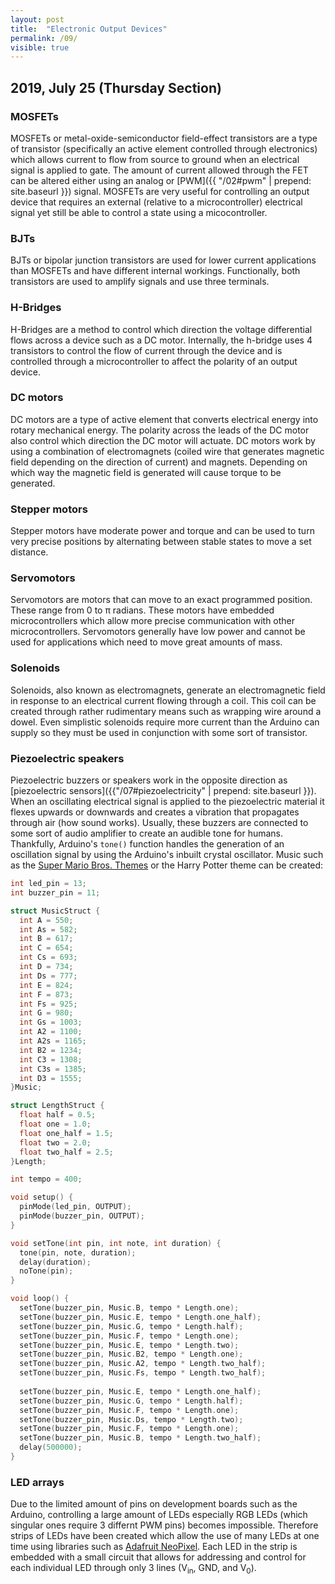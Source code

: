 ```yaml
---
layout: post
title:  "Electronic Output Devices"
permalink: /09/
visible: true
---
```


## 2019, July 25 (Thursday Section)

### MOSFETs
MOSFETs or metal-oxide-semiconductor field-effect transistors are a type of transistor (specifically an active element controlled through electronics) which allows current to flow from source to ground when an electrical signal is applied to gate. The amount of current allowed through the FET can be altered either using an analog or [PWM]({{ "/02#pwm" | prepend: site.baseurl }}) signal. MOSFETs are very useful for controlling an output device that requires an external (relative to a microcontroller) electrical signal yet still be able to control a state using a micocontroller.

### BJTs
BJTs or bipolar junction transistors are used for lower current applications than MOSFETs and have different internal workings. Functionally, both transistors are used to amplify signals and use three terminals.

### H-Bridges
H-Bridges are a method to control which direction the voltage differential flows across a device such as a DC motor. Internally, the h-bridge uses 4 transistors to control the flow of current through the device and is controlled through a microcontroller to affect the polarity of an output device.

### DC motors
DC motors are a type of active element that converts electrical energy into rotary mechanical energy. The polarity across the leads of the DC motor also control which direction the DC motor will actuate. DC motors work by using a combination of electromagnets (coiled wire that generates magnetic field depending on the direction of current) and magnets. Depending on which way the magnetic field is generated will cause torque to be generated.

### Stepper motors
Stepper motors have moderate power and torque and can be used to turn very precise positions by alternating between stable states to move a set distance.

### Servomotors
Servomotors are motors that can move to an exact programmed position. These range from 0 to &#960; radians. These motors have embedded microcontrollers which allow more precise communication with other microcontrollers. Servomotors generally have low power and cannot be used for applications which need to move great amounts of mass.

### Solenoids
Solenoids, also known as electromagnets, generate an electromagnetic field in response to an electrical current flowing through a coil. This coil can be created through rather rudimentary means such as wrapping wire around a dowel. Even simplistic solenoids require more current than the Arduino can supply so they must be used in conjunction with some sort of transistor.

### Piezoelectric speakers
Piezoelectric buzzers or speakers work in the opposite direction as [piezoelectric sensors]({{"/07#piezoelectricity" | prepend: site.baseurl }}). When an oscillating electrical signal is applied to the piezoelectric material it flexes upwards or downwards and creates a vibration that propagates through air (how sound works). Usually, these buzzers are connected to some sort of audio amplifier to create an audible tone for humans. Thankfully, Arduino's `tone()` function handles the generation of an oscillation signal by using the Arduino's inbuilt crystal oscillator. Music such as the [Super Mario Bros. Themes](https://www.princetronics.com/supermariothemesong/) or the Harry Potter theme can be created:

```cpp
int led_pin = 13;
int buzzer_pin = 11;

struct MusicStruct {
  int A = 550;
  int As = 582;
  int B = 617;
  int C = 654;
  int Cs = 693;
  int D = 734;
  int Ds = 777;
  int E = 824;
  int F = 873;
  int Fs = 925;
  int G = 980;
  int Gs = 1003;
  int A2 = 1100;
  int A2s = 1165;
  int B2 = 1234;
  int C3 = 1308;
  int C3s = 1385;
  int D3 = 1555;
}Music;

struct LengthStruct {
  float half = 0.5;
  float one = 1.0;
  float one_half = 1.5;
  float two = 2.0;
  float two_half = 2.5;
}Length;

int tempo = 400;

void setup() {
  pinMode(led_pin, OUTPUT);
  pinMode(buzzer_pin, OUTPUT);
}

void setTone(int pin, int note, int duration) {
  tone(pin, note, duration);
  delay(duration);
  noTone(pin);
}

void loop() {
  setTone(buzzer_pin, Music.B, tempo * Length.one);
  setTone(buzzer_pin, Music.E, tempo * Length.one_half);
  setTone(buzzer_pin, Music.G, tempo * Length.half);
  setTone(buzzer_pin, Music.F, tempo * Length.one);
  setTone(buzzer_pin, Music.E, tempo * Length.two);
  setTone(buzzer_pin, Music.B2, tempo * Length.one);
  setTone(buzzer_pin, Music.A2, tempo * Length.two_half);
  setTone(buzzer_pin, Music.Fs, tempo * Length.two_half);
  
  setTone(buzzer_pin, Music.E, tempo * Length.one_half);
  setTone(buzzer_pin, Music.G, tempo * Length.half);
  setTone(buzzer_pin, Music.F, tempo * Length.one);
  setTone(buzzer_pin, Music.Ds, tempo * Length.two);
  setTone(buzzer_pin, Music.F, tempo * Length.one);
  setTone(buzzer_pin, Music.B, tempo * Length.two_half);
  delay(500000);
}
```

### LED arrays
Due to the limited amount of pins on development boards such as the Arduino, controlling a large amount of LEDs especially RGB LEDs (which singular ones require 3 differnt PWM pins) becomes impossible. Therefore strips of LEDs have been created which allow the use of many LEDs at one time using libraries such as [Adafruit NeoPixel](https://learn.adafruit.com/adafruit-neopixel-uberguide?embeds=allow). Each LED in the strip is embedded with a small circuit that allows for addressing and control for each individual LED through only 3 lines (V<sub>in</sub>, GND, and V<sub>0</sub>).